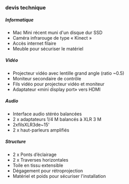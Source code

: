 ### devis technique##### Informatique* Mac Mini récent muni d'un disque dur SSD* Caméra infrarouge de type « Kinect »* Accès internet filaire* Meuble pour sécuriser le matériel##### Vidéo* Projecteur vidéo avec lentille grand angle (ratio ~0.5)* Moniteur secondaire de contrôle* Fils vidéo pour projecteur vidéo et moniteur* Adaptateur «mini display port» vers HDMI##### Audio* Interface audio stéréo balancées* 2 x adaptateurs 1/4 M balancés à XLR 3 M* 2xfilsXLR3de~15'* 2 x haut-parleurs amplifiés##### Structure* 2 x Ponts d’éclairage* 2 x Traverses horizontales* Toile en tissu extensible* Dégagement pour rétroprojection* Matériel et poids pour sécuriser l'installation